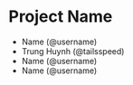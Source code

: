 # Project Name
- Name (@username)
- Trung Huynh (@tailsspeed)
- Name (@username)
- Name (@username)
